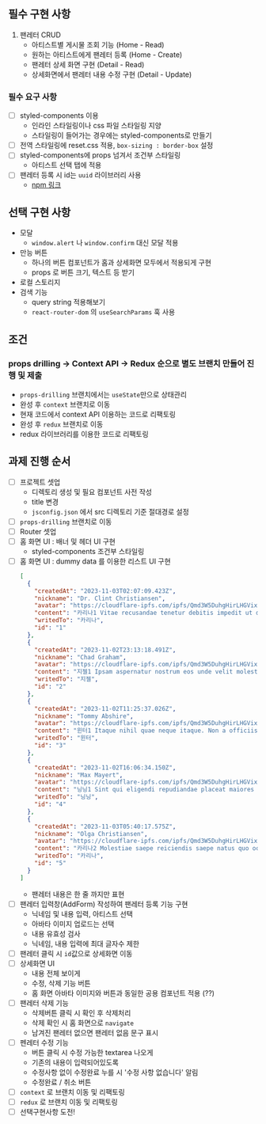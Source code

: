 ## 필수 구현 사항

1. 팬레터 CRUD
   - 아티스트별 게시물 조회 기능 (Home - Read)
   - 원하는 아티스트에게 팬레터 등록 (Home - Create)
   - 팬레터 상세 화면 구현 (Detail - Read)
   - 상세화면에서 팬레터 내용 수정 구현 (Detail - Update)

### 필수 요구 사항

- [ ] styled-components 이용
  - 인라인 스타일링이나 css 파일 스타일링 지양
  - 스타일링이 들어가는 경우에는 styled-components로 만들기
- [ ] 전역 스타일링에 reset.css 적용, `box-sizing : border-box` 설정
- [ ] styled-components에 props 넘겨서 조건부 스타일링
  - 아티스트 선택 탭에 적용
- [ ] 팬레터 등록 시 id는 `uuid` 라이브러리 사용
  - [npm 링크](https://www.npmjs.com/package/uuid)

## 선택 구현 사항

- 모달
  - `window.alert` 나 `window.confirm` 대신 모달 적용
- 만능 버튼
  - 하나의 버튼 컴포넌트가 홈과 상세화면 모두에서 적용되게 구현
  - props 로 버튼 크기, 텍스트 등 받기
- 로컬 스토리지
- 검색 기능
  - query string 적용해보기
  - `react-router-dom` 의 `useSearchParams` 훅 사용

## 조건

### props drilling -> Context API -> Redux 순으로 별도 브랜치 만들어 진행 및 제출

- `props-drilling` 브랜치에서는 `useState`만으로 상태관리
- 완성 후 `context` 브랜치로 이동
- 현재 코드에서 context API 이용하는 코드로 리팩토링
- 완성 후 `redux` 브랜치로 이동
- redux 라이브러리를 이용한 코드로 리팩토링

## 과제 진행 순서

- [ ] 프로젝트 셋업
  - 디렉토리 생성 및 필요 컴포넌트 사전 작성
  - title 변경
  - `jsconfig.json` 에서 src 디렉토리 기준 절대경로 설정
- [ ] `props-drilling` 브랜치로 이동
- [ ] Router 셋업
- [ ] 홈 화면 UI : 배너 및 헤더 UI 구현
  - styled-components 조건부 스타일링
- [ ] 홈 화면 UI : dummy data 를 이용한 리스트 UI 구현
  ```json
  [
    {
      "createdAt": "2023-11-03T02:07:09.423Z",
      "nickname": "Dr. Clint Christiansen",
      "avatar": "https://cloudflare-ipfs.com/ipfs/Qmd3W5DuhgHirLHGVixi6V76LhCkZUz6pnFt5AJBiyvHye/avatar/36.jpg",
      "content": "카리나1 Vitae recusandae tenetur debitis impedit ut dolorem atque reprehenderit magnam. Cum dolor magnam commodi qui perferendis. Vel temporibus soluta. Eum delectus blanditiis. Neque dicta non quod ex. Maiores aspernatur fuga reprehenderit a magni eaque fuga voluptatum hic.",
      "writedTo": "카리나",
      "id": "1"
    },
    {
      "createdAt": "2023-11-02T23:13:18.491Z",
      "nickname": "Chad Graham",
      "avatar": "https://cloudflare-ipfs.com/ipfs/Qmd3W5DuhgHirLHGVixi6V76LhCkZUz6pnFt5AJBiyvHye/avatar/298.jpg",
      "content": "지젤1 Ipsam aspernatur nostrum eos unde velit molestiae dolorem. Tenetur ullam nostrum pariatur. Et in eos. Harum commodi ipsa quaerat aspernatur quod dignissimos quae quidem sapiente.",
      "writedTo": "지젤",
      "id": "2"
    },
    {
      "createdAt": "2023-11-02T11:25:37.026Z",
      "nickname": "Tommy Abshire",
      "avatar": "https://cloudflare-ipfs.com/ipfs/Qmd3W5DuhgHirLHGVixi6V76LhCkZUz6pnFt5AJBiyvHye/avatar/646.jpg",
      "content": "윈터1 Itaque nihil quae neque itaque. Non a officiis ducimus nemo consectetur. Ducimus libero voluptatum consequuntur.",
      "writedTo": "윈터",
      "id": "3"
    },
    {
      "createdAt": "2023-11-02T16:06:34.150Z",
      "nickname": "Max Mayert",
      "avatar": "https://cloudflare-ipfs.com/ipfs/Qmd3W5DuhgHirLHGVixi6V76LhCkZUz6pnFt5AJBiyvHye/avatar/37.jpg",
      "content": "닝닝1 Sint qui eligendi repudiandae placeat maiores repudiandae assumenda repudiandae. Distinctio commodi iste. Qui architecto iusto.",
      "writedTo": "닝닝",
      "id": "4"
    },
    {
      "createdAt": "2023-11-03T05:40:17.575Z",
      "nickname": "Olga Christiansen",
      "avatar": "https://cloudflare-ipfs.com/ipfs/Qmd3W5DuhgHirLHGVixi6V76LhCkZUz6pnFt5AJBiyvHye/avatar/720.jpg",
      "content": "카리나2 Molestiae saepe reiciendis saepe natus quo occaecati. Vel vero illum quo. Ducimus maiores porro optio illum officia nam. Cum possimus aut consequatur eaque libero ad nihil pariatur officiis.",
      "writedTo": "카리나",
      "id": "5"
    }
  ]
  ```
  - 팬레터 내용은 한 줄 까지만 표현
- [ ] 팬레터 입력창(AddForm) 작성하여 팬레터 등록 기능 구현
  - 닉네임 및 내용 입력, 아티스트 선택
  - 아바타 이미지 업로드는 선택
  - 내용 유효성 검사
  - 닉네임, 내용 입력에 최대 글자수 제한
- [ ] 팬레터 클릭 시 `id`값으로 상세화면 이동
- [ ] 상세화면 UI
  - 내용 전체 보이게
  - 수정, 삭제 기능 버튼
  - 홈 화면 아바타 이미지와 버튼과 동일한 공용 컴포넌트 적용 (??)
- [ ] 팬레터 삭제 기능
  - 삭제버튼 클릭 시 확인 후 삭제처리
  - 삭제 확인 시 홈 화면으로 `navigate`
  - 남겨진 팬레터 없으면 팬레터 없음 문구 표시
- [ ] 펜레터 수정 기능
  - 버튼 클릭 시 수정 가능한 textarea 나오게
  - 기존의 내용이 입력되어있도록
  - 수정사항 없이 수정완료 누를 시 '수정 사항 없습니다' 알림
  - 수정완료 / 취소 버튼
- [ ] `context` 로 브랜치 이동 및 리팩토링
- [ ] `redux` 로 브랜치 이동 및 리팩토링
- [ ] 선택구현사항 도전!
